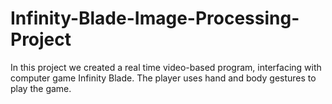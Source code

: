 # Infinity-Blade-Image-Processing-Project
In this project we created a real time video-based program, interfacing with computer game Infinity Blade. The player uses hand and body gestures to play the game.
